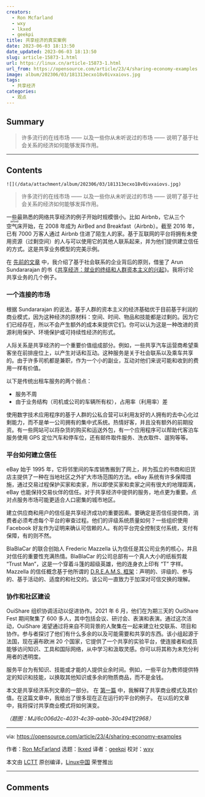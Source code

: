 ```yaml
---
creators:
  - Ron Mcfarland
  - wxy
  - lkxed
  - geekpi
title: 共享经济的真实案例
date: 2023-06-03 18:13:50
date_updated: 2023-06-03 18:13:50
slug: article-15873-1.html
url: https://linux.cn/article-15873-1.html
url_from: https://opensource.com/article/23/4/sharing-economy-examples
image: album/202306/03/181313ecxo18v0ivxaiovs.jpg
tags:
  - 共享经济
categories:
  - 观点
---
```


## Summary

> 许多流行的在线市场 —— 以及一些你从未听说过的市场 —— 说明了基于社会关系的经济如何能够发挥作用。

***

<!-- more -->

## Contents

`![](/data/attachment/album/202306/03/181313ecxo18v0ivxaiovs.jpg)`

> 
> 许多流行的在线市场 —— 以及一些你从未听说过的市场 —— 说明了基于社会关系的经济如何能够发挥作用。
> 
> 
> 

一些最熟悉的网络共享经济的例子开始时规模很小。比如 Airbnb，它从三个 <ruby> 空气床 <rt>  airbed </rt></ruby> 开始，在 2008 年成为 AirBed and Breakfast（Airbnb）。截至 2016 年，已有 7000 万客人通过 Airbnb 住进了陌生人的家。基于互联网的平台将拥有未使用资源（过剩空间）的人与可以使用它的其他人联系起来，并为他们提供建立信任的方式。这是共享业务模型的完美示例。

在 [先前的文章](https://opensource.com/article/23/4/sharing-economy-open-organization) 中，我介绍了基于社会联系的企业背后的原则，借鉴了 Arun Sundararajan 的书《[共享经济：就业的终结和人群资本主义的兴起](https://www.goodreads.com/book/show/27310516-the-sharing-economy)》。我将讨论共享业务的几个例子。

### 一个连接的市场

根据 Sundararajan 的说法，基于人群的资本主义的经济基础优于目前基于利润的商业模式，因为这种经济的原材料：空间、时间、物品和技能都是过剩的。因为它们已经存在，所以不会产生额外的成本来提供它们。你可以认为这是一种改进的资源利用保护、环境保护或可持续性经济的形式。

人际关系是共享经济的一个重要价值组成部分。例如，一些共享汽车运营商希望乘客坐在前排座位上，以产生对话和互动。这种服务是关于社会联系以及乘车共享的。由于许多司机都是兼职，作为一个小的副业，互动对他们来说可能和收到的费用一样有价值。

以下是传统出租车服务的两个弱点：

* 服务不周
* 由于业务结构（司机或公司的车辆所有权），占用率（利用率）差

使用数字技术应用程序的基于人群的公私合营可以利用友好的人拥有的去中心化过剩能力，而不是单一公司拥有的集中式系统。热情好客，并且没有额外的前期投资。有一些网站可以将杂货的购买和运送外包，有一个应用程序可以帮助代客泊车服务使用 GPS 定位汽车和停车位，还有邮件取件服务、洗衣取件、遛狗等等。

### 平台如何建立信任

eBay 始于 1995 年，它将邻里间的车库销售搬到了网上，并为孤立的书商和旧货店主提供了一种在当地社区之外扩大市场范围的方法。eBay 系统有许多保障措施，通过交易过程保护买家和卖家，所以即使买家和卖家之间有很大的地理距离，eBay 也能保持交易伙伴的信任。对于共享经济中提供的服务，地点更为重要。点对点服务市场可能更适合人口密集的城市地区。

建立供应商和用户的信任是共享经济成功的重要因素。要确定是否信任提供商，消费者必须考虑每个平台的审查过程。他们的评级系统质量如何？一些组织使用 Facebook 好友作为证明来确认可信赖的人。有的平台完全控制支付系统，支付有保障，有的则不然。

BlaBlaCar 的联合创始人 Frederic Mazzella 认为信任是其公司业务的核心，并且对信任的重要性充满热情。BlaBlaCar 的公司总部有一个真人大小的纸板剪裁 “Trust Man”，这是一个穿着斗篷的超级英雄，他的连身衣上印有 “T” 字样。 Mazzella 的信任概念基于他所谓的 [D.R.E.A.M.S. 框架](https://blog.blablacar.com/trust)：声明的、评级的、参与的、基于活动的、适度的和社交的。该公司一直致力于加深对可信交换的理解。

### 协作和社区建设

OuiShare 组织协调活动以促进协作。2021 年 6 月，他们在为期三天的 OuiShare Fest 期间聚集了 600 多人，其中包括会议、研讨会、表演和表演。通过这次活动，OuiShare 渴望通过将来自不同背景的人聚集在一起来建立社交联系、项目和协作。参与者探讨了他们有什么多余的以及可能需要和共享的东西。该小组起源于法国，现在遍布欧洲 20 个国家，它提供了一个共享的实验平台，使连接者和成员能够访问知识、工具和国际网络，从中学习和汲取灵感。你可以将其称为未充分利用者的透明度。

服务平台为有知识、技能或才能的人提供业余时间。例如，一些平台为教师提供特定的知识和技能，以换取其他知识或多余的物质商品，而不是金钱。

本文是共享经济系列文章的一部分。 在 [第一篇](https://opensource.com/article/23/4/sharing-economy-open-organization) 中，我解释了共享商业模式及其价值。在这篇文章中，我给出了很多现在正在运行的平台的例子。 在以后的文章中，我将探讨共享商业模式将如何演变。

*（题图：MJ/6c006d2c-4031-4c39-aabb-30c4941f2968）*

---

via: <https://opensource.com/article/23/4/sharing-economy-examples>

作者：[Ron McFarland](https://opensource.com/users/ron-mcfarland) 选题：[lkxed](https://github.com/lkxed/) 译者：[geekpi](https://github.com/geekpi) 校对：[wxy](https://github.com/wxy)

本文由 [LCTT](https://github.com/LCTT/TranslateProject) 原创编译，[Linux中国](https://linux.cn/) 荣誉推出

***

## Comments
